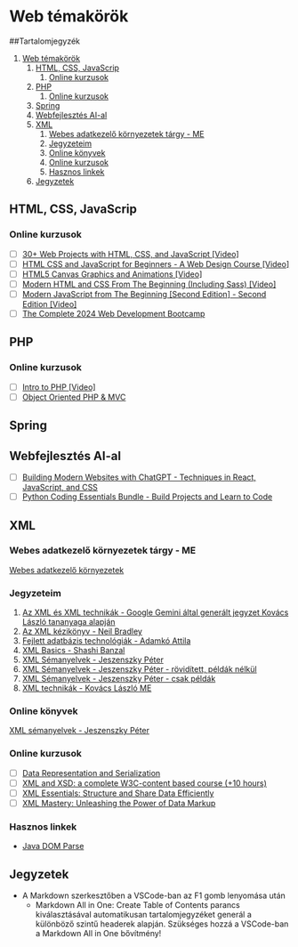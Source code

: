 # Web témakörök

##Tartalomjegyzék

1. [Web témakörök](#web-témakörök)
   1. [HTML, CSS, JavaScrip](#html-css-javascrip)
      1. [Online kurzusok](#online-kurzusok)
   2. [PHP](#php)
      1. [Online kurzusok](#online-kurzusok-1)
   3. [Spring](#spring)
   4. [Webfejlesztés AI-al](#webfejlesztés-ai-al)
   5. [XML](#xml)
      1. [Webes adatkezelő környezetek tárgy - ME](#webes-adatkezelő-környezetek-tárgy---me)
      2. [Jegyzeteim](#jegyzeteim)
      3. [Online könyvek](#online-könyvek)
      4. [Online kurzusok](#online-kurzusok-2)
      5. [Hasznos linkek](#hasznos-linkek)
   6. [Jegyzetek](#jegyzetek)


## HTML, CSS, JavaScrip

### Online kurzusok

- [ ] [30+ Web Projects with HTML, CSS, and JavaScript [Video]](https://subscription.packtpub.com/video/web-development/9781803235806/p1/video1_1/promo-video)
- [ ] [HTML CSS and JavaScript for Beginners - A Web Design Course [Video]](https://subscription.packtpub.com/video/web-development/9781838551278/p1/video1_1/introduction-to-web-development)
- [ ] [HTML5 Canvas Graphics and Animations [Video]](https://subscription.packtpub.com/video/web-development/9781836202578/p1/video1_1/overview)
- [ ] [Modern HTML and CSS From The Beginning (Including Sass) [Video]](https://subscription.packtpub.com/video/web-development/9781838822828/113179/113180/welcome-to-the-course)
- [ ] [Modern JavaScript from The Beginning [Second Edition] - Second Edition [Video]](https://subscription.packtpub.com/video/programming/9781805127826/p1/video1_1/welcome-to-the-course)
- [ ] [The Complete 2024 Web Development Bootcamp](https://www.udemy.com/course/the-complete-web-development-bootcamp/?couponCode=BFCPSALE24)

## PHP

### Online kurzusok

- [ ] [Intro to PHP [Video]](https://subscription.packtpub.com/video/web-development/9781836202394/p1/video1_1/php-overview-and-getting-started)
- [ ] [Object Oriented PHP & MVC](https://www.udemy.com/course/object-oriented-php-mvc/?couponCode=BFCPSALE24)

## Spring

## Webfejlesztés AI-al

- [ ] [Building Modern Websites with ChatGPT - Techniques in React, JavaScript, and CSS](https://training.mammothinteractive.com/courses/enrolled/2518307)
- [ ] [Python Coding Essentials Bundle - Build Projects and Learn to Code](https://training.mammothinteractive.com/courses/enrolled/2611301)

## XML

### Webes adatkezelő környezetek tárgy - ME

[Webes adatkezelő környezetek](XML_ME/Webes_adatkezelo_kornyezetek/readme.md)

### Jegyzeteim

1. [Az XML és XML technikák - Google Gemini által generált jegyzet Kovács László tananyaga alapján](Gemini_jegyet/readme.md)
2. [Az XML kézikönyv - Neil Bradley](XML-kezikonyv_Neil_Bradley/readme.md)
3. [Fejlett adatbázis technológiák - Adamkó Attila](Fejlett_adatbazis_technologiak-Adamko_Attila/notes.md)
4. [XML Basics - Shashi Banzal](XML_basics-S_Banzal/readme.md)
5. [XML Sémanyelvek - Jeszenszky Péter](XML_semanyelvek-Jeszenszky_Peter/notes.md)
6. [XML Sémanyelvek - Jeszenszky Péter - rövidített, példák nélkül](XML_semanyelvek-Jeszenszky_Peter/notes_rovid.md)
7. [XML Sémanyelvek - Jeszenszky Péter - csak példák](XML_semanyelvek-Jeszenszky_Peter/notes_examples.md)
8. [XML technikák - Kovács László ME](XML_Kovacs_Laszlo/notes.md)

### Online könyvek

[XML sémanyelvek - Jeszenszky Péter](https://arato.inf.unideb.hu/jeszenszky.peter/xml/book/)

### Online kurzusok

- [ ] [Data Representation and Serialization](https://www.udemy.com/course/data-representation-and-serialization/?couponCode=BFCPSALE24)
- [ ] [XML and XSD: a complete W3C-content based course (+10 hours)](https://www.udemy.com/course/xml-and-xsd-a-complete-w3c-content-based-course/)
- [ ] [XML Essentials: Structure and Share Data Efficiently](https://www.udemy.com/course/xml-essentials-structure-and-share-data-efficiently/)
- [ ] [XML Mastery: Unleashing the Power of Data Markup](https://www.udemy.com/course/xml-novice-to-ninja/)

### Hasznos linkek

- [Java DOM Parse](https://www.tutorialspoint.com/java_xml/java_dom_parse_document.htm)

## Jegyzetek

* A Markdown szerkesztőben a VSCode-ban az F1 gomb lenyomása után
  * Markdown All in One: Create Table of Contents parancs kiválasztásával automatikusan tartalomjegyzéket generál a különböző szintű headerek alapján. Szükséges hozzá a VSCode-ban a Markdown All in One bővítmény!